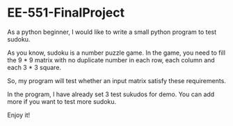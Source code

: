 # EE-551-FinalProject


As a python beginner, I would like to write a small python program to test sudoku.

As you know, sudoku is a number puzzle game. In the game, you need to fill the 9 * 9 matrix with no duplicate number in each row, each column and each 3 * 3 square.

So, my program will test whether an input matrix satisfy these requirements.

In the program, I have already set 3 test sukudos for demo. You can add more if you want to test more sudoku.

Enjoy it!

